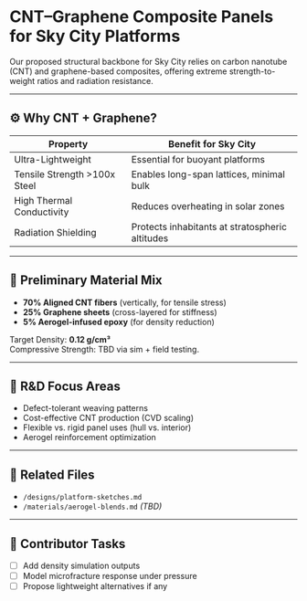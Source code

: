 # CNT–Graphene Composite Panels for Sky City Platforms

Our proposed structural backbone for Sky City relies on carbon nanotube (CNT) and graphene-based composites, offering extreme strength-to-weight ratios and radiation resistance.

---

## ⚙️ Why CNT + Graphene?

| Property                  | Benefit for Sky City                          |
|---------------------------|-----------------------------------------------|
| Ultra-Lightweight         | Essential for buoyant platforms              |
| Tensile Strength >100x Steel | Enables long-span lattices, minimal bulk     |
| High Thermal Conductivity | Reduces overheating in solar zones           |
| Radiation Shielding       | Protects inhabitants at stratospheric altitudes |

---

## 🧪 Preliminary Material Mix

- **70% Aligned CNT fibers** (vertically, for tensile stress)
- **25% Graphene sheets** (cross-layered for stiffness)
- **5% Aerogel-infused epoxy** (for density reduction)

Target Density: **0.12 g/cm³**  
Compressive Strength: TBD via sim + field testing.

---

## 🧠 R&D Focus Areas

- Defect-tolerant weaving patterns  
- Cost-effective CNT production (CVD scaling)  
- Flexible vs. rigid panel uses (hull vs. interior)  
- Aerogel reinforcement optimization

---

## 📂 Related Files

- `/designs/platform-sketches.md`  
- `/materials/aerogel-blends.md` *(TBD)*

---

## 🔧 Contributor Tasks

- [ ] Add density simulation outputs  
- [ ] Model microfracture response under pressure  
- [ ] Propose lightweight alternatives if any  
